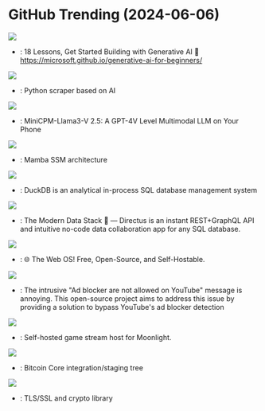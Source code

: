 # GitHub Trending (2024-06-06)

![](https://img.shields.io/badge/Jupyter%20Notebook-New%20513-green?style=flat-square&logo=appveyor)
- [](https://github.comundefined): 18 Lessons, Get Started Building with Generative AI 🔗 https://microsoft.github.io/generative-ai-for-beginners/

![](https://img.shields.io/badge/Python-New%20284-green?style=flat-square&logo=appveyor)
- [](https://github.comundefined): Python scraper based on AI

![](https://img.shields.io/badge/Python-New%20610-green?style=flat-square&logo=appveyor)
- [](https://github.comundefined): MiniCPM-Llama3-V 2.5: A GPT-4V Level Multimodal LLM on Your Phone

![](https://img.shields.io/badge/Python-New%20181-green?style=flat-square&logo=appveyor)
- [](https://github.comundefined): Mamba SSM architecture

![](https://img.shields.io/badge/C%2B%2B-New%20165-green?style=flat-square&logo=appveyor)
- [](https://github.comundefined): DuckDB is an analytical in-process SQL database management system

![](https://img.shields.io/badge/TypeScript-New%2030-green?style=flat-square&logo=appveyor)
- [](https://github.comundefined): The Modern Data Stack 🐰 — Directus is an instant REST+GraphQL API and intuitive no-code data collaboration app for any SQL database.

![](https://img.shields.io/badge/JavaScript-New%2087-green?style=flat-square&logo=appveyor)
- [](https://github.comundefined): 🌐 The Web OS! Free, Open-Source, and Self-Hostable.

![](https://img.shields.io/badge/JavaScript-New%20231-green?style=flat-square&logo=appveyor)
- [](https://github.comundefined): The intrusive "Ad blocker are not allowed on YouTube" message is annoying. This open-source project aims to address this issue by providing a solution to bypass YouTube's ad blocker detection

![](https://img.shields.io/badge/C%2B%2B-New%20106-green?style=flat-square&logo=appveyor)
- [](https://github.comundefined): Self-hosted game stream host for Moonlight.

![](https://img.shields.io/badge/C%2B%2B-New%2033-green?style=flat-square&logo=appveyor)
- [](https://github.comundefined): Bitcoin Core integration/staging tree

![](https://img.shields.io/badge/C-New%2039-green?style=flat-square&logo=appveyor)
- [](https://github.comundefined): TLS/SSL and crypto library

